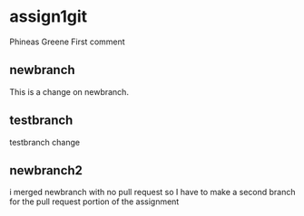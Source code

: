 # assign1git
Phineas Greene
First comment


## newbranch
This is a change on newbranch.

## testbranch
testbranch change

## newbranch2
i merged newbranch with no pull request so I have to make a second branch
for the pull request portion of the assignment
